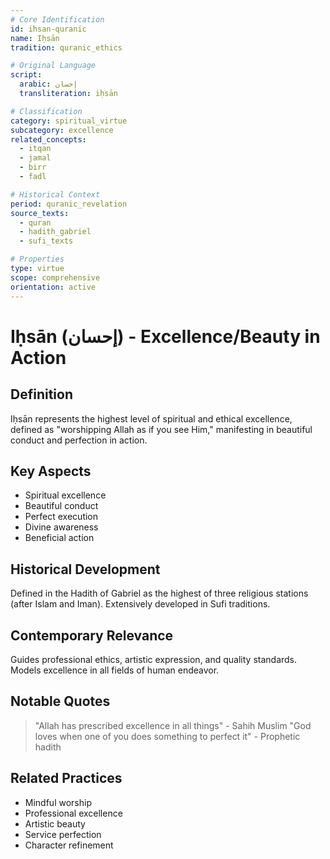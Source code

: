 ```yaml
---
# Core Identification
id: ihsan-quranic
name: Iḥsān
tradition: quranic_ethics

# Original Language
script:
  arabic: إحسان
  transliteration: iḥsān

# Classification
category: spiritual_virtue
subcategory: excellence
related_concepts:
  - itqan
  - jamal
  - birr
  - fadl

# Historical Context
period: quranic_revelation
source_texts:
  - quran
  - hadith_gabriel
  - sufi_texts

# Properties
type: virtue
scope: comprehensive
orientation: active
---
```


# Iḥsān (إحسان) - Excellence/Beauty in Action

## Definition
Iḥsān represents the highest level of spiritual and ethical excellence, defined as "worshipping Allah as if you see Him," manifesting in beautiful conduct and perfection in action.

## Key Aspects
- Spiritual excellence
- Beautiful conduct
- Perfect execution
- Divine awareness
- Beneficial action

## Historical Development
Defined in the Hadith of Gabriel as the highest of three religious stations (after Islam and Iman). Extensively developed in Sufi traditions.

## Contemporary Relevance
Guides professional ethics, artistic expression, and quality standards. Models excellence in all fields of human endeavor.

## Notable Quotes
> "Allah has prescribed excellence in all things" - Sahih Muslim
> "God loves when one of you does something to perfect it" - Prophetic hadith

## Related Practices
- Mindful worship
- Professional excellence
- Artistic beauty
- Service perfection
- Character refinement